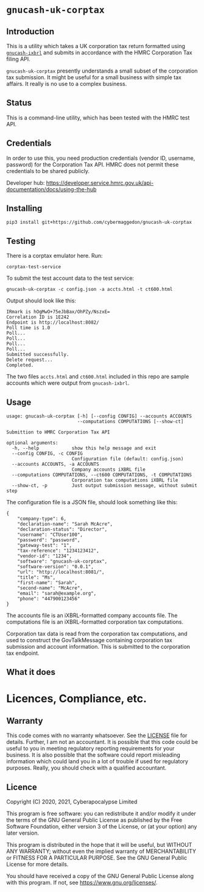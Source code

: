 
# `gnucash-uk-corptax`

## Introduction

This is a utility which takes a UK corporation tax return formatted using
[`gnucash-ixbrl`](https://github.com/cybermaggedon/gnucash-ixbrl) and
submits in accordance with the HMRC Corporation Tax filing API.

`gnucash-uk-corptax` presently understands a small subset of the corporation
tax submission.  It might be useful for a small business with simple tax
affairs.  It really is no use to a complex business.

## Status

This is a command-line utility, which has been tested with the HMRC test API.

## Credentials

In order to use this, you need production credentials (vendor ID, username,
password) for the Corporation Tax API.  HMRC does not permit these
credentials to be shared publicly.

Developer hub: 
https://developer.service.hmrc.gov.uk/api-documentation/docs/using-the-hub

## Installing

```
pip3 install git+https://github.com/cybermaggedon/gnucash-uk-corptax
```

## Testing

There is a corptax emulator here.  Run:

```
corptax-test-service
```

To submit the test account data to the test service:

```
gnucash-uk-corptax -c config.json -a accts.html -t ct600.html
```

Output should look like this:
```
IRmark is hOgMwO+75eJbBax/OhPZy/NszxE=
Correlation ID is 1E242
Endpoint is http://localhost:8082/
Poll time is 1.0
Poll...
Poll...
Poll...
Poll...
Submitted successfully.
Delete request...
Completed.
```

The two files `accts.html` and `ct600.html` included in this repo
are sample accounts which were output from `gnucash-ixbrl`.

## Usage

```
usage: gnucash-uk-corptax [-h] [--config CONFIG] --accounts ACCOUNTS
                          --computations COMPUTATIONS [--show-ct]

Submittion to HMRC Corporation Tax API

optional arguments:
  -h, --help            show this help message and exit
  --config CONFIG, -c CONFIG
                        Configuration file (default: config.json)
  --accounts ACCOUNTS, -a ACCOUNTS
                        Company accounts iXBRL file
  --computations COMPUTATIONS, --ct600 COMPUTATIONS, -t COMPUTATIONS
                        Corporation tax computations iXBRL file
  --show-ct, -p         Just output submission message, without submit step
```

The configuration file is a JSON file, should look something like this:

```
{
    "company-type": 6,
    "declaration-name": "Sarah McAcre",
    "declaration-status": "Director",
    "username": "CTUser100",
    "password": "password",
    "gateway-test": "1",
    "tax-reference": "1234123412",
    "vendor-id": "1234",
    "software": "gnucash-uk-corptax",
    "software-version": "0.0.1",
    "url": "http://localhost:8081/",
    "title": "Ms",
    "first-name": "Sarah",
    "second-name": "McAcre",
    "email": "sarah@example.org",
    "phone": "447900123456"
}
```

The accounts file is an iXBRL-formatted company accounts file.  The
computations file is an iXBRL-formatted corporation tax computations.

Corporation tax data is read from the corporation tax computations, and
used to construct the GovTalkMessage containing corporation tax submission
and account information.  This is submitted to the corporation tax
endpoint.

## What it does

# Licences, Compliance, etc.

## Warranty

This code comes with no warranty whatsoever.  See the [LICENSE](LICENCE) file
for details.  Further, I am not an accountant.  It is possible that this code
could be useful to you in meeting regulatory reporting requirements for your
business.  It is also possible that the software could report misleading
information which could land you in a lot of trouble if used for regulatory
purposes.  Really, you should check with a qualified accountant.

## Licence

Copyright (C) 2020, 2021, Cyberapocalypse Limited

This program is free software: you can redistribute it and/or modify
it under the terms of the GNU General Public License as published by
the Free Software Foundation, either version 3 of the License, or
(at your option) any later version.

This program is distributed in the hope that it will be useful,
but WITHOUT ANY WARRANTY; without even the implied warranty of
MERCHANTABILITY or FITNESS FOR A PARTICULAR PURPOSE.  See the
GNU General Public License for more details.

You should have received a copy of the GNU General Public License
along with this program.  If not, see <https://www.gnu.org/licenses/>.

